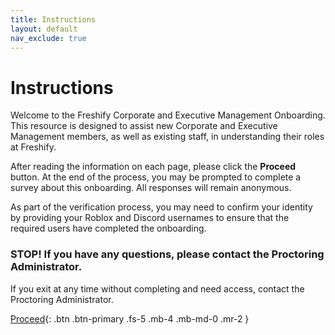 ```yaml
---
title: Instructions
layout: default
nav_exclude: true
---
```


# Instructions

Welcome to the Freshify Corporate and Executive Management Onboarding. This resource is designed to assist new Corporate and Executive Management members, as well as existing staff, in understanding their roles at Freshify.

After reading the information on each page, please click the **Proceed** button. At the end of the process, you may be prompted to complete a survey about this onboarding. All responses will remain anonymous.

As part of the verification process, you may need to confirm your identity by providing your Roblox and Discord usernames to ensure that the required users have completed the onboarding.

### STOP! If you have any questions, please contact the Proctoring Administrator.
If you exit at any time without completing and need access, contact the Proctoring Administrator.

[Proceed](https://fadedgrime.github.io/em.freshify.help/firstonboardingpage.html){: .btn .btn-primary .fs-5 .mb-4 .mb-md-0 .mr-2 }

